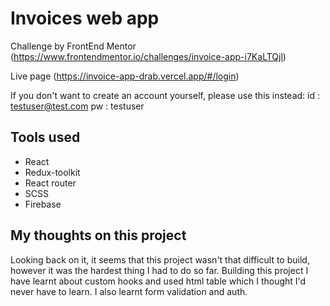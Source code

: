 # Invoices web app

Challenge by FrontEnd Mentor (https://www.frontendmentor.io/challenges/invoice-app-i7KaLTQjl)

Live page (https://invoice-app-drab.vercel.app/#/login)

If you don't want to create an account yourself, please use this instead:
id : testuser@test.com
pw : testuser

## Tools used

- React
- Redux-toolkit
- React router
- SCSS
- Firebase

## My thoughts on this project

Looking back on it, it seems that this project wasn't that difficult to build, however it was the hardest thing I had to do so far. Building this project I have learnt about custom hooks and used html table which I thought I'd never have to learn. I also learnt form validation and auth.
